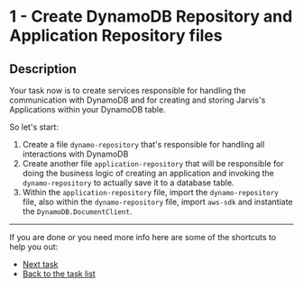 # 1 - Create DynamoDB Repository and Application Repository files

## Description

Your task now is to create services responsible for handling the communication with DynamoDB and for creating and storing Jarvis's Applications within your DynamoDB table.

So let's start:

1. Create a file `dynamo-repository` that's responsible for handling all interactions with DynamoDB
2. Create another file `application-repository` that will be responsible for doing the business logic of creating an application and invoking the `dynamo-repository` to actually save it to a database table.
3. Within the `application-repository` file, import the `dynamo-repository` file, also within the `dynamo-repository` file, import `aws-sdk` and instantiate the `DynamoDB.DocumentClient`.

----

If you are done or you need more info here are some of the shortcuts to help you out:

- [Next task](../2-create-application-method)
- [Back to the task list](../)